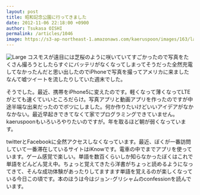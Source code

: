 ```yaml
---
layout: post
title: 昭和記念公園に行ってきました
date: 2012-11-06 22:18:00 +0900
author: Tsukasa OISHI
permalink: /articles/1046
image: https://s3-ap-northeast-1.amazonaws.com/kaeruspoon/images/163/large.JPG?1352207892
---
```


![Large](https://s3-ap-northeast-1.amazonaws.com/kaeruspoon/images/163/large.JPG?1352207892)
コスモスが遠目には芝桜のように咲いていてすごかったので写真をたくさん撮ろうとしたらすぐにバッテリがなくなってしまってそうだった全然充電してなかったんだと思い出したのでiPhoneで写真を撮ってアメリカに来ましたなんて嘘ツイートを流したりしていた週末でした。

そうでした。最近、携帯をiPhone5に変えたのです。軽くなって薄くなってLTEがとても速くていいところだらけ。写真アプリと動画アプリを作ったのですが中途半端な出来だったのでボツにしました。何か作りたいけどいいアイデアがなかなかない。最近早起きできてなくて家でプログラミングできていません。kaeruspoonもいろいろやりたいのですが。年を取るほど朝が弱くなっています。

twitterとFacebookに全然アクセスしなくなっています。最近、ぼくが一番訪問していて一番滞在しているサイトはiKnowです。電車の中でまでアプリを使っています。ゲーム感覚で楽しい。単語を数百くらいしか知らなかったぼくはこれで単語をどんどん覚え中。ちょっと覚えてきたら洋書がちょっと読めるようになってきて、そんな成功体験があったりしてますます単語を覚えるのが楽しくなっている今日この頃です。本のほうは今はジョン･グリシャムのconfessionを読んでいます。

